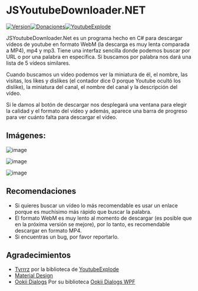 <h1> JSYoutubeDownloader.NET </h1>

[![Version](https://img.shields.io/badge/Versi%C3%B3n-1.2-red)](https://github.com/Ts-Pytham/JSYoutubeDownloader.NET/releases/tag/v1.0)[![Donaciones](https://img.shields.io/badge/Donaciones-$$$-blue)](https://paypal.me/johansanchezdl?locale.x=es_XC)[![YoutubeExplode](https://img.shields.io/badge/YoutubeExplode-6.1.2-Green)](https://github.com/Tyrrrz/YoutubeExplode)

<p> 
  JSYoutubeDownloader.Net es un programa hecho en C# para descargar vídeos de youtube en formato WebM (la descarga es muy lenta comparada a MP4), mp4 y mp3.
  Tiene una interfaz sencilla donde podemos buscar por URL o por una palabra en específica. Si buscamos por palabra nos dará una lista de 5 vídeos similares. 
</p>

<p>
  Cuando buscamos un vídeo podemos ver la miniatura de él, el nombre, las visitas, los likes y dislikes (el contador dice 0 porque Youtube ocultó los dislike), la miniatura del canal, el nombre del canal y la descripción del vídeo.
  
</p>
<p>
  Si le damos al botón de descargar nos desplegará una ventana para elegir la calidad y el formato del vídeo y además, aparece una barra de progreso para ver cuánto falta para descargar el vídeo.
</p>

<h2> Imágenes: </h2>

![image](https://user-images.githubusercontent.com/43942761/168201475-869957e1-6afd-4fc5-a647-24b6cbd1409b.png)
 
![image](https://user-images.githubusercontent.com/43942761/168201584-61f44593-1ba1-4d3f-ba99-4262c045f476.png)

![image](https://user-images.githubusercontent.com/43942761/168201790-624fdebc-3c18-4bd8-a3a3-dc681fef648a.png)


<h2> Recomendaciones </h2>

- Si quieres buscar un vídeo lo más recomendable es usar un enlace porque es muchísimo más rápido que buscar la palabra.
- El formato WebM es muy lento al momento de descargar (es posible que en la próxima versión se mejore), por lo tanto, es recomendable descargar en formato MP4.
- Si encuentras un bug, por favor reportarlo.

<h2> Agradecimientos </h2>

- [Tyrrrz](https://github.com/Tyrrrz) por la biblioteca de [YoutubeExplode](https://github.com/Tyrrrz/YoutubeExplode)
- [Material Design](https://github.com/MaterialDesignInXAML/MaterialDesignInXamlToolkit)
- [Ookii Dialogs](https://github.com/ookii-dialogs) Por su biblioteca [Ookii Dialogs WPF](https://github.com/ookii-dialogs/ookii-dialogs-wpf)
